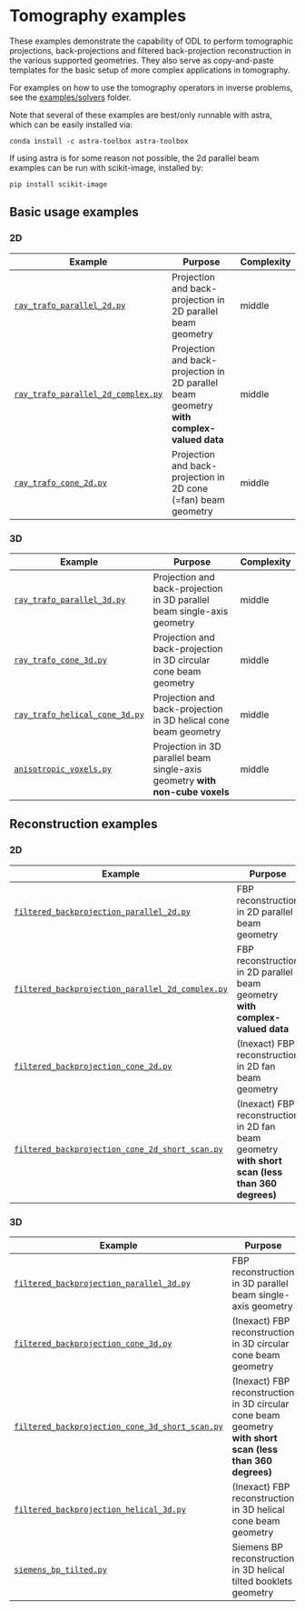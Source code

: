# Tomography examples

These examples demonstrate the capability of ODL to perform tomographic projections, back-projections and filtered back-projection reconstruction in the various supported geometries. They also serve as copy-and-paste templates for the basic setup of more complex applications in tomography.

For examples on how to use the tomography operators in inverse problems, see the [examples/solvers](../solvers) folder.

Note that several of these examples are best/only runnable with astra, which can be easily installed via:

    conda install -c astra-toolbox astra-toolbox
    
If using astra is for some reason not possible, the 2d parallel beam examples can be run with scikit-image, installed by:

    pip install scikit-image

## Basic usage examples

### 2D

Example | Purpose | Complexity
------- | ------- | ----------
[`ray_trafo_parallel_2d.py`](ray_trafo_parallel_2d.py) | Projection and back-projection in 2D parallel beam geometry | middle
[`ray_trafo_parallel_2d_complex.py`](ray_trafo_parallel_2d_complex.py) | Projection and back-projection in 2D parallel beam geometry **with complex-valued data** | middle
[`ray_trafo_cone_2d.py`](ray_trafo_cone_2d.py) | Projection and back-projection in 2D cone (=fan) beam geometry | middle

### 3D

Example | Purpose | Complexity
------- | ------- | ----------
[`ray_trafo_parallel_3d.py`](ray_trafo_parallel_3d.py) | Projection and back-projection in 3D parallel beam single-axis geometry | middle
[`ray_trafo_cone_3d.py`](ray_trafo_cone_3d.py) | Projection and back-projection in 3D circular cone beam geometry | middle
[`ray_trafo_helical_cone_3d.py`](ray_trafo_helical_cone_3d.py) | Projection and back-projection in 3D helical cone beam geometry | middle
[`anisotropic_voxels.py`](anisotropic_voxels.py) | Projection in 3D parallel beam single-axis geometry **with non-cube voxels** | middle


## Reconstruction examples

### 2D

Example | Purpose | Complexity
------- | ------- | ----------
[`filtered_backprojection_parallel_2d.py`](filtered_backprojection_parallel_2d.py) | FBP reconstruction in 2D parallel beam geometry | middle
[`filtered_backprojection_parallel_2d_complex.py`](filtered_backprojection_parallel_2d_complex.py) | FBP reconstruction in 2D parallel beam geometry **with complex-valued data** | middle
[`filtered_backprojection_cone_2d.py`](filtered_backprojection_cone_2d.py) | (Inexact) FBP reconstruction in 2D fan beam geometry | middle
[`filtered_backprojection_cone_2d_short_scan.py`](filtered_backprojection_cone_2d_short_scan.py) | (Inexact) FBP reconstruction in 2D fan beam geometry **with short scan (less than 360 degrees)** | middle

### 3D

Example | Purpose | Complexity
------- | ------- | ----------
[`filtered_backprojection_parallel_3d.py`](filtered_backprojection_parallel_3d.py) | FBP reconstruction in 3D parallel beam single-axis geometry | middle
[`filtered_backprojection_cone_3d.py`](filtered_backprojection_cone_3d.py) | (Inexact) FBP reconstruction in 3D circular cone beam geometry | middle
[`filtered_backprojection_cone_3d_short_scan.py`](filtered_backprojection_cone_3d_short_scan.py) | (Inexact) FBP reconstruction in 3D circular cone beam geometry **with short scan (less than 360 degrees)** | middle
[`filtered_backprojection_helical_3d.py`](filtered_backprojection_helical_3d.py) | (Inexact) FBP reconstruction in 3D helical cone beam geometry | middle
[`siemens_bp_tilted.py`](siemens_bp_tilted.py) | Siemens BP reconstruction in 3D helical tilted booklets geometry | middle

